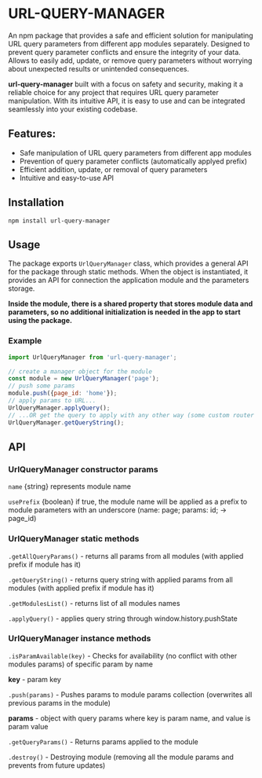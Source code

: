 # URL-QUERY-MANAGER

An npm package that provides a safe and efficient solution for manipulating URL query parameters from different app modules separately.
Designed to prevent query parameter conflicts and ensure the integrity of your data. Allows to easily add, update, or remove query parameters without worrying about unexpected results or unintended consequences.

**url-query-manager** built with a focus on safety and security, making it a reliable choice for any project that requires URL query parameter manipulation. With its intuitive API, it is easy to use and can be integrated seamlessly into your existing codebase.

## Features:

- Safe manipulation of URL query parameters from different app modules
- Prevention of query parameter conflicts (automatically applyed prefix)
- Efficient addition, update, or removal of query parameters
- Intuitive and easy-to-use API

## Installation
`npm install url-query-manager`

## Usage

The package exports `UrlQueryManager` class, which provides a general API for the package through static methods. 
When the object is instantiated, it provides an API for connection the application module and the parameters storage.

**Inside the module, there is a shared property that stores module data and parameters, so no additional initialization is needed in the app to start using the package.**

### Example

```js
import UrlQueryManager from 'url-query-manager';

// create a manager object for the module
const module = new UrlQueryManager('page');
// push some params
module.push({page_id: 'home'});
// apply params to URL...
UrlQueryManager.applyQuery();
// ...OR get the query to apply with any other way (some custom router for example)
UrlQueryManager.getQueryString();
```

## API

### UrlQueryManager constructor params
`name` {string} represents module name

`usePrefix` {boolean} if true, the module name will be applied as a prefix to module parameters with an underscore (name: page; params: id; -> page_id)

### UrlQueryManager static methods

`.getAllQueryParams()` - returns all params from all modules (with applied prefix if module has it)

`.getQueryString()` - returns query string with applied params from all modules (with applied prefix if module has it)

`.getModulesList()` - returns list of all modules names

`.applyQuery()` - applies query string through window.history.pushState

### UrlQueryManager instance methods

`.isParamAvailable(key)` - Checks for availability (no conflict with other modules params) of specific param by name

**key** - param key

`.push(params)` - Pushes params to module params collection (overwrites all previous params in the module)

**params** - object with query params where key is param name, and value is param value

`.getQueryParams()` - Returns params applied to the module

`.destroy()` - Destroying module (removing all the module params and prevents from future updates)










